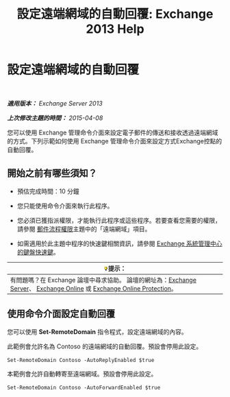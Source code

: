 ﻿---
title: '設定遠端網域的自動回覆: Exchange 2013 Help'
TOCTitle: 設定遠端網域的自動回覆
ms:assetid: 3d88a1fb-4b62-419a-a50d-ffd868e229d0
ms:mtpsurl: https://technet.microsoft.com/zh-tw/library/JJ657720(v=EXCHG.150)
ms:contentKeyID: 50472931
ms.date: 05/21/2018
mtps_version: v=EXCHG.150
ms.translationtype: MT
---

# 設定遠端網域的自動回覆

 

_**適用版本：** Exchange Server 2013_

_**上次修改主題的時間：** 2015-04-08_

您可以使用 Exchange 管理命令介面來設定電子郵件的傳送和接收透過遠端網域的方式。下列示範如何使用 Exchange 管理命令介面來設定方式Exchange控點的自動回覆。

## 開始之前有哪些須知？

  - 預估完成時間：10 分鐘

  - 您只能使用命令介面來執行此程序。

  - 您必須已獲指派權限，才能執行此程序或這些程序。若要查看您需要的權限，請參閱 [郵件流程權限](mail-flow-permissions-exchange-2013-help.md)主題中的「遠端網域」項目。

  - 如需適用於此主題中程序的快速鍵相關資訊，請參閱 [Exchange 系統管理中心的鍵盤快速鍵](keyboard-shortcuts-in-the-exchange-admin-center-exchange-online-protection-help.md)。

<table>
<thead>
<tr class="header">
<th><img src="images/Bb124558.tip(EXCHG.150).gif" title="提示" alt="提示" />提示：</th>
</tr>
</thead>
<tbody>
<tr class="odd">
<td>有問題嗎？在 Exchange 論壇中尋求協助。 論壇的網址為：<a href="https://go.microsoft.com/fwlink/p/?linkid=60612">Exchange Server</a>、 <a href="https://go.microsoft.com/fwlink/p/?linkid=267542">Exchange Online</a> 或 <a href="https://go.microsoft.com/fwlink/p/?linkid=285351">Exchange Online Protection</a>。</td>
</tr>
</tbody>
</table>


## 使用命令介面設定自動回覆

您可以使用 **Set-RemoteDomain** 指令程式，設定遠端網域的內容。

此範例會允許名為 Contoso 的遠端網域的自動回覆。預設會停用此設定。

    Set-RemoteDomain Contoso -AutoReplyEnabled $true

本範例會允許自動轉寄至遠端網域。預設會停用此設定。

    Set-RemoteDomain Contoso -AutoForwardEnabled $true

